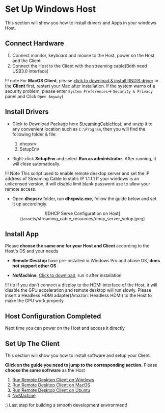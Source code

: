 
# Set Up Windows Host

This section will show you how to install drivers and Apps in your windows Host.

## Connect Hardware

1. Connect monitor, keyboard and mouse to the Host, power on the Host and the Client
2. Connect the Host to the Client with the streaming cable(Both need USB3.0 interface)

!!! note
    For **MacOS Client**, please [click to download & install RNDIS driver](http://bit.ly/2A4f2xI) in the **Client** first, restart your Mac after installation. If the system warns of a security problem, please enter `System Preferences`-> `Security & Privacy` panel and Click `Open Anyway`)

## Install Drivers  

* Click to Download Package here [StreamingCableHost](/assets/streaming_cable_resources/StreamingCableHost.zip), and unzip it to any convenient location such as `C:\Program`, then you will find the following folder & file:
    1. dhcpsrv
    2. SetupEnv

* Right-click **SetupEnv** and select **Run as administrator**. After running, it will close automatically.

!!! Note
        This script used to enable remote desktop server and set the IP address of Streaming Cable to static IP 1.1.1.1 If your windows is an unlicensed version, it will disable limit blank password use to allow your remote access.

* Open **dhcpsrv** folder,  run **dhcpwiz.exe**, follow the guide below and set it up accordingly.

<center>![DHCP Serve Configuration on Host](/assets/streaming_cable_resources/dhcp_server_setup.jpeg)</center>


## Install App 

Please **choose the same one for your Host and Client** according to the Host's OS and your needs

* **Remote Desktop** have pre-installed in Windows Pro and above OS, **does not support other OS** 

* **NoMachine**, [Click to download](https://www.nomachine.com/download), run it after installation

!!! tip
    If you don’t connect a display to the HDMI interface of the Host, it will disable the GPU acceleration and remote desktop will run slowly. Please insert a Headless HDMI adapter(Amazon: Headless HDMI) to the Host to make the GPU work properly

## Host Configuration Completed

Next time you can power on the Host and access it directly

## Set Up The Client

This section will show you how to install software and setup your Client.

**Click on the guide you need to jump to the corresponding section.** Please **choose the same sofrware** as the Host

1. [Run Remote Desktop Client on Windows](/content/streaming_cable/set_up_win_rdp_client)
2. [Run Remote Desktop Client on MacOS](/content/streaming_cable/set_up_mac_rdp_client)
3. [Run Remote Desktop Client on Ubuntu](/content/streaming_cable/set_up_ubu_rdp_client)
4. [NoMachine](/content/streaming_cable/set_up_nomachine_client)

:) Last step for building a smooth development environment!